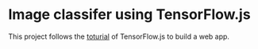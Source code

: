 # Image classifer using TensorFlow.js


This project follows the [toturial](https://www.tensorflow.org/js/tutorials/transfer/image_classification) of TensorFlow.js to build a web app.
